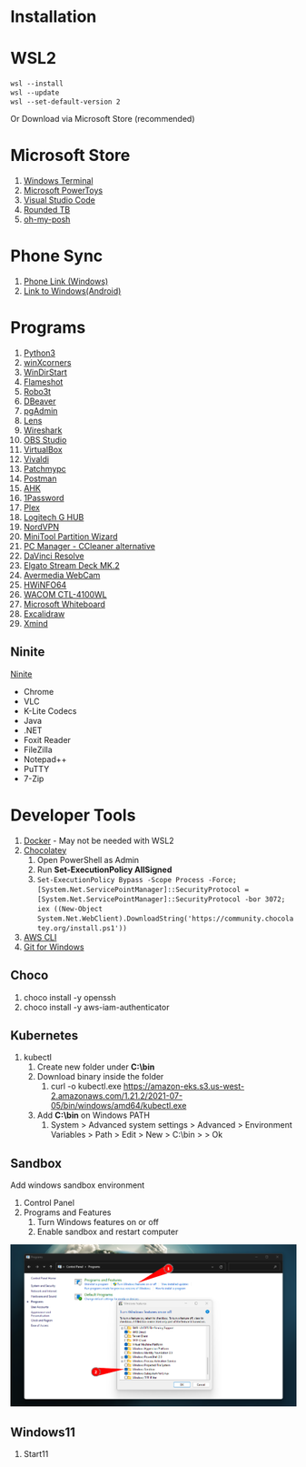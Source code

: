 # Installation

# WSL2

```
wsl --install
wsl --update
wsl --set-default-version 2
```

Or Download via Microsoft Store (recommended)

# Microsoft Store

1. [Windows Terminal](https://apps.microsoft.com/store/detail/windows-terminal/9N0DX20HK701?hl=en-us&gl=us)
2. [Microsoft PowerToys](https://apps.microsoft.com/store/detail/microsoft-powertoys/XP89DCGQ3K6VLD?hl=en-us&gl=us)
3. [Visual Studio Code](https://apps.microsoft.com/store/detail/visual-studio-code/XP9KHM4BK9FZ7Q?hl=en-us&gl=us)
4. [Rounded TB](https://apps.microsoft.com/store/detail/9MTFTXSJ9M7F?hl=en-us&gl=US)
5. [oh-my-posh](https://apps.microsoft.com/store/detail/ohmyposh/XP8K0HKJFRXGCK)

# Phone Sync

<!-- [Intel Unison - Windows](https://apps.microsoft.com/store/detail/intel%C2%AE-unison%E2%84%A2/9PP9GZM2GN26?hl=en-us&gl=us)

[Intel Unison - Android](https://play.google.com/store/apps/details?id=com.intel.mde&gl=US) -->
1. [Phone Link (Windows)](https://apps.microsoft.com/store/detail/phone-link/9NMPJ99VJBWV)
2. [Link to Windows(Android)](https://play.google.com/web/store/apps/details?id=com.microsoft.appmanager&hl=en_AU&gl=US&pli=1)

# Programs

1. [Python3](https://www.python.org/downloads/)
2. [winXcorners](https://github.com/vhanla/winxcorners/releases)
3. [WinDirStart](https://windirstat.net/download.html)
4. [Flameshot](https://github.com/flameshot-org/flameshot/releases/latest)
5. [Robo3t](https://robomongo.org/download)
6. [DBeaver](https://dbeaver.io/download/)
7. [pgAdmin](https://www.pgadmin.org/download/pgadmin-4-windows/)
8. [Lens](https://k8slens.dev)
9. [Wireshark](https://www.wireshark.org/#download)
10. [OBS Studio](https://obsproject.com/download)
11. [VirtualBox](https://www.virtualbox.org/wiki/Downloads)
12. [Vivaldi](https://vivaldi.com)
13. [Patchmypc](https://patchmypc.com/home-updater)
14. [Postman](https://www.postman.com/downloads/)
15. [AHK](https://www.autohotkey.com)
16. [1Password](https://1password.com/downloads/windows/)
17. [Plex](https://www.plex.tv/media-server-downloads/#plex-app)
18. [Logitech G HUB](https://www.logitechg.com/en-us/innovation/g-hub.html)
19. [NordVPN](https://nordvpn.com/download/windows/)
20. [MiniTool Partition Wizard](https://www.partitionwizard.com/download.html)
21. [PC Manager - CCleaner alternative](https://pcmanager-en.microsoft.com/)
22. [DaVinci Resolve](https://www.blackmagicdesign.com/products/davinciresolve)
23. [Elgato Stream Deck MK.2](https://www.elgato.com/en/downloads)
24. [Avermedia WebCam](https://www.avermedia.com/en/product-detail/PW513#download)
25. [HWiNFO64](https://www.hwinfo.com/download/)
26. [WACOM CTL-4100WL](https://www.wacom.com/en-us/support/product-support/drivers)
27. [Microsoft Whiteboard](https://www.microsoft.com/store/apps/9mspc6mp8fm4)
28. [Excalidraw](https://excalidraw.com/)
29. [Xmind](https://xmind.app/download/)
## Ninite

[Ninite](https://ninite.com)

- Chrome
- VLC
- K-Lite Codecs
- Java
- .NET
- Foxit Reader
- FileZilla
- Notepad++
- PuTTY
- 7-Zip

# Developer Tools

1. [Docker](https://www.docker.com/products/docker-desktop) - May not be needed with WSL2
2. [Chocolatey](https://chocolatey.org/install)
   1. Open PowerShell as Admin
   2. Run **Set-ExecutionPolicy AllSigned**
   3. ``` Set-ExecutionPolicy Bypass -Scope Process -Force; [System.Net.ServicePointManager]::SecurityProtocol = [System.Net.ServicePointManager]::SecurityProtocol -bor 3072; iex ((New-Object System.Net.WebClient).DownloadString('https://community.chocolatey.org/install.ps1')) ```
3. [AWS CLI](https://awscli.amazonaws.com/AWSCLIV2.msi)
4. [Git for Windows](https://gitforwindows.org)


## Choco

1. choco install -y openssh
2. choco install -y aws-iam-authenticator

## Kubernetes

1. kubectl
   1. Create new folder under **C:\bin**
   2. Download binary inside the folder 
      1. curl -o kubectl.exe https://amazon-eks.s3.us-west-2.amazonaws.com/1.21.2/2021-07-05/bin/windows/amd64/kubectl.exe
   3. Add **C:\bin** on Windows PATH
      1.  System > Advanced system settings > Advanced > Environment Variables > Path > Edit > New > C:\bin > > Ok

## Sandbox

Add windows sandbox environment

1. Control Panel
2. Programs and Features
   1. Turn Windows features on or off
   2. Enable sandbox and restart computer

![picture 1](../../images/65067858b45866139a2ef25b3c10aea2a9b10509965acc7f8bb8816964fe9072.png)

## Windows11

1. Start11